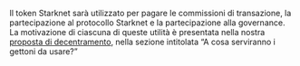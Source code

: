 Il token Starknet sarà utilizzato per pagare le commissioni di transazione, la partecipazione al protocollo Starknet e la partecipazione alla governance. La motivazione di ciascuna di queste utilità è presentata nella nostra [proposta di decentramento](https://medium.com/starkware/part-2-a-decentralization-and-governance-proposal-for-starknet-23e335645778), nella sezione intitolata “A cosa serviranno i gettoni da usare?”